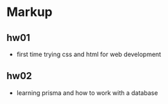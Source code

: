# Markup
## hw01
* first time trying css and html for web development
## hw02
* learning prisma and how to work with a database
